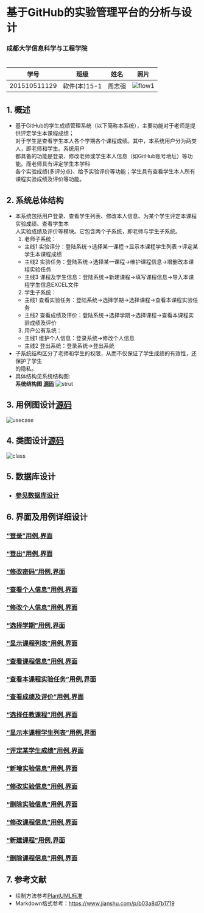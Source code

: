 # 基于GitHub的实验管理平台的分析与设计

### 成都大学信息科学与工程学院

#

|学号|班级|姓名|照片|
|:-------:|:-------------: | :----------:|:---:|
|201510511129|软件(本)15-1|周志强|![flow1](./src/images/myself.jpg)|

## 1. 概述
*   基于GitHub的学生成绩管理系统（以下简称本系统），主要功能对于老师是提供评定学生本课程成绩；  
对于学生是查看学生本人各个学期各个课程成绩。其中，本系统用户分为两类人，即老师和学生。系统用户  
都具备的功能是登录、修改老师或学生本人信息（如GitHub账号地址）等功能。而老师具有评定学生本学科  
各个实验成绩(多评分点)、给予实验评价等功能；学生具有查看学生本人所有课程实验成绩及评价等功能。  
    
## 2. 系统总体结构
*   本系统包括用户登录、查看学生列表、修改本人信息、为某个学生评定本课程实验成绩、查看学生本  
人实验成绩及评价等模块。它包含两个子系统，即老师与学生子系统。  
    1.  老师子系统：  
    *   主线1 实验评分：登陆系统->选择某一课程->显示本课程学生列表->评定某学生本课程成绩 
    *   主线2 实验任务：登陆系统->选择某一课程->维护课程信息->增删改本课程实验任务  
    *   主线3 课程及学生信息：登陆系统->新建课程->填写课程信息->导入本课程学生信息EXCEL文件  
    2.  学生子系统：  
    *   主线1 查看实验任务：登陆系统->选择学期->选择课程->查看本课程实验任务  
    *   主线2 查看成绩及评价：登陆系统->选择学期->选择课程->查看本课程实验成绩及评价  
    3.  用户公有系统：   
    *   主线1 维护个人信息：登录系统->修改个人信息
    *   主线2 登出系统：登录系统->登出系统   
*   子系统结构区分了老师和学生的权限，从而不仅保证了学生成绩的有效性，还保护了学生  
的隐私。
*   具体结构见系统结构图:  
**系统结构图 [源码](./src/codes/strut.wsd)**
![strut](./src/images/strut.png)
    
## 3. 用例图设计[源码](./src/codes/usecase.wsd)
![usecase](./src/images/usecase.png)

## 4. 类图设计[源码](./src/codes/class.wsd)
![class](./src/images/class.png)

## 5. 数据库设计
- ### [参见数据库设计](./src/数据库设计/数据库设计.md)
     
## 6. 界面及用例详细设计

### [“登录”用例](./src/用例/登录.md),[界面](https://agreysky.github.io/is_analysis/test6/ui/login.html)
### [“登出”用例](./src/用例/登出.md),[界面](https://agreysky.github.io/is_analysis/test6/ui/顶部菜单_html.html)
### [“修改密码”用例](./src/用例/修改密码.md),[界面](https://agreysky.github.io/is_analysis/test6/ui/顶部菜单_html.html)
### [“查看个人信息”用例](./src/用例/查看个人信息.md),[界面](https://agreysky.github.io/is_analysis/test6/ui/顶部菜单_html.html)
### [“修改个人信息”用例](./src/用例/修改个人信息.md),[界面](https://agreysky.github.io/is_analysis/test6/ui/顶部菜单_html.html)
### [“选择学期”用例](./src/用例/选择学期.md),[界面](https://agreysky.github.io/is_analysis/test6/ui/选择学期_html.html)
### [“显示课程列表”用例](src/用例/查看课程列表.md),[界面](https://agreysky.github.io/is_analysis/test6/ui/查看课程列表_html.html)
### [“查看课程信息”用例](./src/用例/查看课程信息.md),[界面](https://agreysky.github.io/is_analysis/test6/ui/查看课程信息_html.html)
### [“查看本课程实验任务”用例](src/用例/查看实验列表.md),[界面](https://agreysky.github.io/is_analysis/test6/ui/删改查实验任务（1）_html.html)
### [“查看成绩及评价”用例](src/用例/查看成绩列表.md),[界面](https://agreysky.github.io/is_analysis/test6/ui/查看和评定成绩列表_html.html)
### [“选择任教课程”用例](./src/用例/选择任教课程.md),[界面](https://agreysky.github.io/is_analysis/test6/ui/顶部菜单_html.html)
### [“显示本课程学生列表”用例](./src/用例/显示本课程学生列表.md),[界面](https://agreysky.github.io/is_analysis/test6/ui/显示本课程学生列表_html.html)
### [“评定某学生成绩”用例](./src/用例/评定某学生成绩.md),[界面](https://agreysky.github.io/is_analysis/test6/ui/查看和评定成绩列表_html.html)
### [“新增实验信息”用例](./src/用例/新增实验信息.md),[界面](https://agreysky.github.io/is_analysis/test6/ui/新增实验信息_html.html)
### [“修改实验信息”用例](./src/用例/修改实验信息.md),[界面](https://agreysky.github.io/is_analysis/test6/ui/删改查实验任务（1）_html.html)
### [“删除实验信息”用例](./src/用例/删除实验信息.md),[界面](https://agreysky.github.io/is_analysis/test6/ui/删改查实验任务（1）_html.html)
### [“修改课程信息”用例](./src/用例/修改课程信息.md),[界面](https://agreysky.github.io/is_analysis/test6/ui/修改课程信息_html.html)
### [“新建课程”用例](./src/用例/新建课程.md),[界面](https://agreysky.github.io/is_analysis/test6/ui/新建课程_html.html)
### [“删除课程信息”用例](./src/用例/删除课程信息.md),[界面](https://agreysky.github.io/is_analysis/test6/ui/顶部菜单_html.html)



## 7. 参考文献
- 绘制方法参考[PlantUML标准](http://plantuml.com)
- Markdown格式参考：https://www.jianshu.com/p/b03a8d7b1719